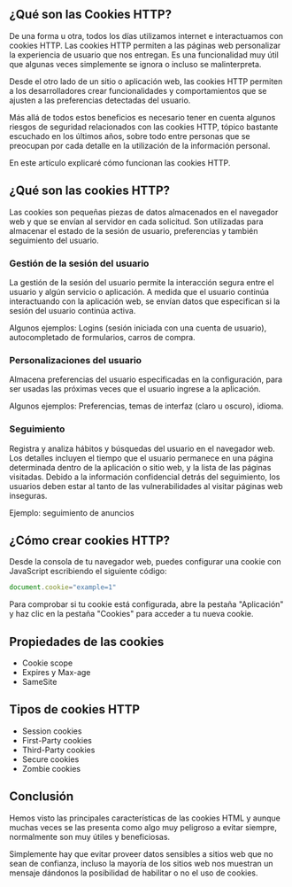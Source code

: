 ## ¿Qué son las Cookies HTTP?

De una forma u otra, todos los días utilizamos internet e interactuamos con cookies HTTP. Las cookies HTTP permiten a las páginas web personalizar la experiencia de usuario que nos entregan. Es una funcionalidad muy útil que algunas veces simplemente se ignora o incluso se malinterpreta.

Desde el otro lado de un sitio o aplicación web, las cookies HTTP permiten a los desarrolladores crear funcionalidades y comportamientos que se ajusten a las preferencias detectadas del usuario.

Más allá de todos estos beneficios es necesario tener en cuenta algunos riesgos de seguridad relacionados con las cookies HTTP, tópico bastante escuchado en los últimos años, sobre todo entre personas que se preocupan por cada detalle en la utilización de la información personal.

En este artículo explicaré cómo funcionan las cookies HTTP.

## ¿Qué son las cookies HTTP?

Las cookies son pequeñas piezas de datos almacenados en el navegador web y que se envían al servidor en cada solicitud. Son utilizadas para almacenar el estado de la sesión de usuario, preferencias y también seguimiento del usuario.

### Gestión de la sesión del usuario

La gestión de la sesión del usuario permite la interacción segura entre el usuario y algún servicio o aplicación. A medida que el usuario continúa interactuando con la aplicación web, se envían datos que especifican si la sesión del usuario continúa activa.

Algunos ejemplos: Logins (sesión iniciada con una cuenta de usuario), autocompletado de formularios, carros de compra.

### Personalizaciones del usuario

Almacena preferencias del usuario especificadas en la configuración, para ser  usadas las próximas veces que el usuario ingrese a la aplicación.

Algunos ejemplos: Preferencias, temas de interfaz (claro u oscuro), idioma.

### Seguimiento

Registra y analiza hábitos y búsquedas del usuario en el navegador web. Los detalles incluyen el tiempo que el usuario permanece en una página determinada dentro de la aplicación o sitio web, y la lista de las páginas visitadas. Debido a la información confidencial detrás del seguimiento, los usuarios deben estar al tanto de las vulnerabilidades al visitar páginas web inseguras.

Ejemplo: seguimiento de anuncios

## ¿Cómo crear cookies HTTP?

Desde la consola de tu navegador web, puedes configurar una cookie con JavaScript escribiendo el siguiente código:


```javascript
document.cookie="example=1"
``` 

Para comprobar si tu cookie está configurada, abre la pestaña "Aplicación" y haz clic en la pestaña "Cookies" para acceder a tu nueva cookie.

## Propiedades de las cookies

- Cookie scope
- Expires y Max-age
- SameSite

## Tipos de cookies HTTP

- Session cookies
- First-Party cookies
- Third-Party cookies
- Secure cookies
- Zombie cookies

## Conclusión

Hemos visto las principales características de las cookies HTML y aunque muchas veces se las presenta como algo muy peligroso a evitar siempre, normalmente son muy útiles y beneficiosas. 

Simplemente hay que evitar proveer datos sensibles a sitios web que no sean de confianza, incluso la mayoría de los sitios web nos muestran un mensaje dándonos la posibilidad de habilitar o no el uso de cookies.